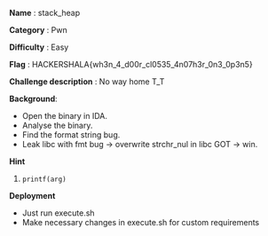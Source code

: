 
**Name** : stack_heap

**Category** : Pwn

**Difficulty** : Easy

**Flag** : HACKERSHALA{wh3n_4_d00r_cl0535_4n07h3r_0n3_0p3n5}

**Challenge description** : 
No way home T_T

**Background**: 

+ Open the binary in IDA.
+ Analyse the binary.
+ Find the format string bug.
+ Leak libc with fmt bug -> overwrite strchr_nul in libc GOT -> win.

**Hint**
1. `printf(arg)`

**Deployment**
+ Just run execute.sh
+ Make necessary changes in execute.sh for custom requirements